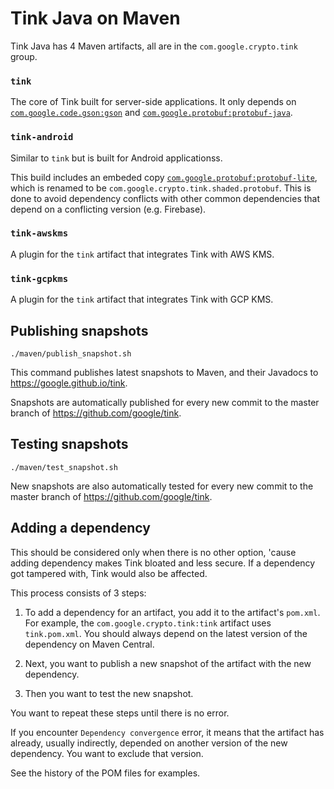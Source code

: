 # Tink Java on Maven

Tink Java has 4 Maven artifacts, all are in the `com.google.crypto.tink` group.

### `tink`

The core of Tink built for server-side applications. It only depends on
[`com.google.code.gson:gson`](https://search.maven.org/artifact/com.google.code.gson/gson)
and
[`com.google.protobuf:protobuf-java`](https://search.maven.org/artifact/com.google.protobuf/protobuf-java).

### `tink-android`

Similar to `tink` but is built for Android applicationss.

This build includes an embeded copy
[`com.google.protobuf:protobuf-lite`](https://search.maven.org/artifact/com.google.protobuf/protobuf-javalite),
which is renamed to be `com.google.crypto.tink.shaded.protobuf`. This is done to
avoid dependency conflicts with other common dependencies that depend on a
conflicting version (e.g.  Firebase).

### `tink-awskms`

A plugin for the `tink` artifact that integrates Tink with AWS KMS.

### `tink-gcpkms`

A plugin for the `tink` artifact that integrates Tink with GCP KMS.

## Publishing snapshots

```shell
./maven/publish_snapshot.sh
```

This command publishes latest snapshots to Maven, and their Javadocs to
https://google.github.io/tink.

Snapshots are automatically published for every new commit to the master branch
of https://github.com/google/tink.

## Testing snapshots

```shell
./maven/test_snapshot.sh
```

New snapshots are also automatically tested for every new commit to the master
branch of https://github.com/google/tink.

## Adding a dependency

This should be considered only when there is no other option, 'cause adding
dependency makes Tink bloated and less secure. If a dependency got tampered
with, Tink would also be affected.

This process consists of 3 steps:

1.  To add a dependency for an artifact, you add it to the artifact's `pom.xml`.
    For example, the `com.google.crypto.tink:tink` artifact uses `tink.pom.xml`.
    You should always depend on the latest version of the dependency on Maven
    Central.

2.  Next, you want to publish a new snapshot of the artifact with the new
    dependency.

3.  Then you want to test the new snapshot.

You want to repeat these steps until there is no error.

If you encounter `Dependency convergence` error, it means that the artifact has
already, usually indirectly, depended on another version of the new dependency.
You want to exclude that version.

See the history of the POM files for examples.
